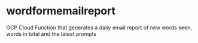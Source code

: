 # wordformemailreport
GCP Cloud Function that generates a daily email report of new words seen, words in total and the latest prompts
